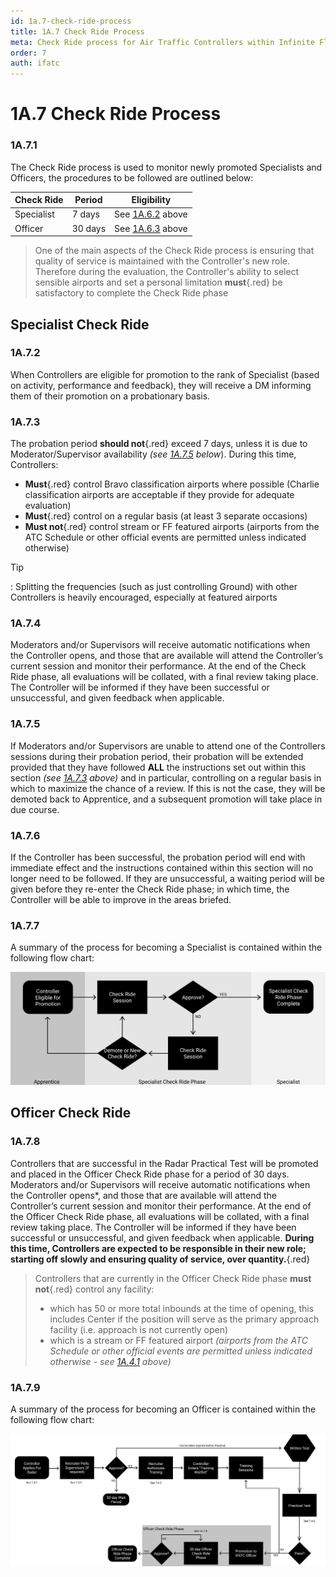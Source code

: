 ```yaml
---
id: 1a.7-check-ride-process
title: 1A.7 Check Ride Process
meta: Check Ride process for Air Traffic Controllers within Infinite Flight.
order: 7
auth: ifatc
---
```


# 1A.7  Check Ride Process



### 1A.7.1

The Check Ride process is used to monitor newly promoted Specialists and Officers, the procedures to be followed are outlined below:



| Check Ride | Period  | Eligibility                                                  |
| ---------- | ------- | ------------------------------------------------------------ |
| Specialist | 7 days  | See [1A.6.2](/guide/atc-manual/1a.-administration/1a.6-rank-structure#1a.6.2) above |
| Officer    | 30 days | See [1A.6.3](/guide/atc-manual/1a.-administration/1a.6-rank-structure#1a.6.3) above |



> One of the main aspects of the Check Ride process is ensuring that quality of service is maintained with the Controller's new role. Therefore during the evaluation, the Controller's ability to select sensible airports and set a personal limitation **must**{.red} be satisfactory to complete the Check Ride phase



## Specialist Check Ride 



### 1A.7.2

When Controllers are eligible for promotion to the rank of Specialist (based on activity, performance and feedback), they will receive a DM informing them of their promotion on a probationary basis.



### 1A.7.3

The probation period **should not**{.red} exceed 7 days, unless it is due to Moderator/Supervisor availability *(see [1A.7.5](/guide/atc-manual/1a.-administration/1a.7-check-ride-process#1a.7.5) below*). During this time, Controllers:

 -    **Must**{.red} control Bravo classification airports where possible (Charlie classification airports are acceptable if they provide for adequate evaluation)
 -    **Must**{.red} control on a regular basis (at least 3 separate occasions)
 -    **Must not**{.red} control stream or FF featured airports (airports from the ATC Schedule or other official events are permitted unless indicated otherwise)



Tip

: Splitting the frequencies (such as just controlling Ground) with other Controllers is heavily encouraged, especially at featured airports 



### 1A.7.4

Moderators and/or Supervisors will receive automatic notifications when the Controller opens, and those that are available will attend the Controller’s current session and monitor their performance. At the end of the Check Ride phase, all evaluations will be collated, with a final review taking place. The Controller will be informed if they have been successful or unsuccessful, and given feedback when applicable.



### 1A.7.5

If Moderators and/or Supervisors are unable to attend one of the Controllers sessions during their probation period, their probation will be extended provided that they have followed **ALL** the instructions set out within this section *(see [1A.7.3](/guide/atc-manual/1a.-administration/1a.7-check-ride-process#1a.7.3) above)* and in particular, controlling on a regular basis in which to maximize the chance of a review. If this is not the case, they will be demoted back to Apprentice, and a subsequent promotion will take place in due course.



### 1A.7.6

If the Controller has been successful, the probation period will end with immediate effect and the instructions contained within this section will no longer need to be followed. If they are unsuccessful, a waiting period will be given before they re-enter the Check Ride phase; in which time, the Controller will be able to improve in the areas briefed.

 

### 1A.7.7

A summary of the process for becoming a Specialist is contained within the following flow chart:



![Image 1A.7.7.1 - Promotion to Specialist Flowchart ](_images/manual/graphics/atc-specialist.svg)



## Officer Check Ride

 

### 1A.7.8

Controllers that are successful in the Radar Practical Test will be promoted and placed in the Officer Check Ride phase for a period of 30 days. Moderators and/or Supervisors will receive automatic notifications when the Controller opens*, and those that are available will attend the Controller’s current session and monitor their performance. At the end of the Officer Check Ride phase, all evaluations will be collated, with a final review taking place. The Controller will be informed if they have been successful or unsuccessful, and given feedback when applicable. **During this time, Controllers are expected to be responsible in their new role; starting off slowly and ensuring quality of service, over quantity.**{.red}



> Controllers that are currently in the Officer Check Ride phase **must not**{.red} control any facility:
>
> - which has 50 or more total inbounds at the time of opening, this includes Center if the position will serve as the primary approach facility (i.e. approach is not currently open)
> - which is a stream or FF featured airport *(airports from the ATC Schedule or other official events are permitted unless indicated otherwise - see [1A.4.1](/guide/atc-manual/1a.-administration/1a.4-airport-selection#1a.4.1) above)*



### 1A.7.9

A summary of the process for becoming an Officer is contained within the following flow chart:

![Image 7.4.8.1 - Radar Recruitment Flowchart](_images/manual/graphics/radar-recruitment.svg)